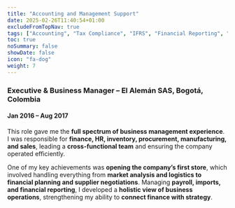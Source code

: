 ```yaml
---
title: "Accounting and Management Support"
date: 2025-02-26T11:40:54+01:00
excludeFromTopNav: true
tags: ["Accounting", "Tax Compliance", "IFRS", "Financial Reporting", "Business Management", "ERP Implementation", "Startup Finance", "HR", "Payroll Management", "Procurement", "Sales"]
toc: true
noSummary: false
showDate: false
icon: "fa-dog"
weight: 7
---
```


### **Executive & Business Manager – El Alemán SAS, Bogotá, Colombia**
#### Jan 2016 – Aug 2017

This role gave me the **full spectrum of business management experience**. I was responsible for **finance, HR, inventory, procurement, manufacturing, and sales**, leading a **cross-functional team** and ensuring the company operated efficiently.  

One of my key achievements was **opening the company’s first store**, which involved handling everything from **market analysis and logistics to financial planning and supplier negotiations**. Managing **payroll, imports, and financial reporting**, I developed a **holistic view of business operations**, strengthening my ability to **connect finance with strategy**.  

